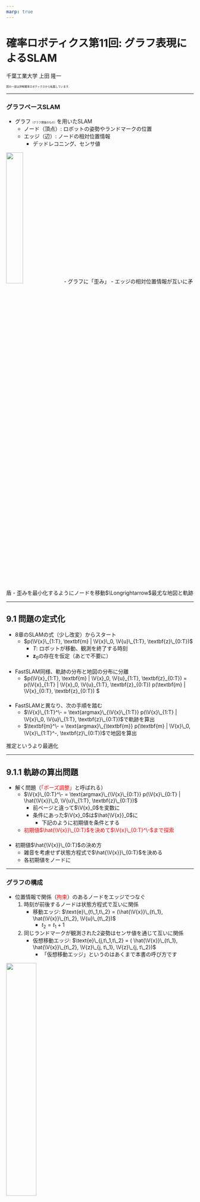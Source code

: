 ```yaml
---
marp: true
---
```


<!-- footer: 確率ロボティクス第11回 -->

# 確率ロボティクス第11回: グラフ表現によるSLAM

千葉工業大学 上田 隆一

<p style="font-size:50%">
図の一部は詳解確率ロボティクスから転載しています．
</p>

$$\newcommand{\V}[1]{\boldsymbol{#1}}$$
$$\newcommand{\jump}[1]{[\![#1]\!]}$$
$$\newcommand{\bigjump}[1]{\big[\!\!\big[#1\big]\!\!\big]}$$
$$\newcommand{\Bigjump}[1]{\bigg[\!\!\bigg[#1\bigg]\!\!\bigg]}$$

---

<!-- paginate: true -->

### グラフベースSLAM

- グラフ<span style="font-size:50%">（グラフ理論のもの）</span>を用いたSLAM
    - ノード（頂点）: ロボットの姿勢やランドマークの位置 
    - エッジ（辺）: ノードの相対位置情報
        - デッドレコニング、センサ値<br />
<img width="30%" src="./figs/graph.jpg" />
- グラフに「歪み」
    - エッジの相対位置情報が互いに矛盾
    - 歪みを最小化するようにノードを移動$\Longrightarrow$最尤な地図と軌跡

---

## 9.1 問題の定式化

- 8章のSLAMの式（少し改変）からスタート
    - $p(\V{x}\_{1:T}, \textbf{m} | \V{x}\_0, \V{u}\_{1:T}, \textbf{z}\_{0:T})$
        - $T$: ロボットが移動、観測を終了する時刻
        - $\textbf{z}_0$の存在を仮定（あとで不要に）<br />　
- FastSLAM同様、軌跡の分布と地図の分布に分離
    - $p(\V{x}\_{1:T}, \textbf{m} | \V{x}\_0, \V{u}\_{1:T}, \textbf{z}\_{0:T}) = p(\V{x}\_{1:T} | \V{x}\_0, \V{u}\_{1:T}, \textbf{z}\_{0:T}) p(\textbf{m} | \V{x}\_{0:T}, \textbf{z}\_{0:T}) $<br />　
- FastSLAMと異なり、次の手順を踏む
    - $\V{x}\_{1:T}^\- = \text{argmax}\_{\V{x}\_{1:T}} p(\V{x}\_{1:T} | \V{x}\_0, \V{u}\_{1:T}, \textbf{z}\_{0:T})$で軌跡を算出
    - $\textbf{m}^\- = \text{argmax}\_{\textbf{m}} p(\textbf{m} | \V{x}\_0, \V{x}\_{1:T}^-, \textbf{z}\_{0:T})$で地図を算出

推定というより最適化

---

## 9.1.1 軌跡の算出問題

- 解く問題（<span style="color:red">「ポーズ調整」</span>と呼ばれる）
    - $\V{x}\_{0:T}^\- = \text{argmax}\_{\V{x}\_{0:T}} p(\V{x}\_{0:T} | \hat{\V{x}}\_0, \V{u}\_{1:T}, \textbf{z}\_{0:T})$
        - 前ページと違って$\V{x}_0$を変数に
        - 条件にあった$\V{x}_0$は$\hat{\V{x}}_0$に
            - 下記のように初期値を条件とする
    - <span style="color:red">初期値$\hat{\V{x}}\_{0:T}$を決めて$\V{x}\_{0:T}^\-$まで探索</span><br />　
- 初期値$\hat{\V{x}}\_{0:T}$の決め方
    - 雑音を考慮せず状態方程式で$\hat{\V{x}}\_{0:T}$を決める
    - 各初期値をノードに

---

### グラフの構成

- 位置情報で関係（<span style="color:red">拘束</span>）のあるノードをエッジでつなぐ
    1. 時刻が前後するノードは状態方程式で互いに関係
        - 移動エッジ: $\text{e}\_{t\_1,t\_2} = (\hat{\V{x}}\_{t\_1}, \hat{\V{x}}\_{t\_2}, \V{u}\_{t\_2})$
            - $t_2 = t_1 + 1$
    2. 同じランドマークが観測された2姿勢はセンサ値を通じて互いに関係
        - 仮想移動エッジ: $\text{e}\_{j,t\_1,t\_2} = ( \hat{\V{x}}\_{t\_1}, \hat{\V{x}}\_{t\_2}, \V{z}\_{j, t\_1}, \V{z}\_{j, t\_2})$
            - 「仮想移動エッジ」というのはあくまで本書の呼び方です

<img width="40%" src="./figs/virtual_edges.jpg" />

---

### 残差と残差関数の準備（移動エッジ）

- 移動エッジの両端のノードを動かそうとすると状態遷移関数からずれる

- 現状のズレの量（残差と呼ぶ）
    - $\hat{\V{e}}\_{t\_1,t\_2} = \hat{\V{x}}\_{t\_2} - \V{f}(\hat{\V{x}}\_{t\_1},\V{u}\_{t_2})$
        - いまのところゼロ

- ノードを動かしたときのズレの量（残差関数と呼ぶ）
    - $\V{e}\_{t\_1,t\_2}(\V{x}\_{t\_1},\V{x}\_{t\_2}) = \V{x}\_{t\_2} - \V{f}(\V{x}\_{t\_1},\V{u}\_{t_2})$

---

### 残差と残差関数の準備<br />（仮想移動エッジ）

- 現状のズレの量（残差）
    - $\hat{\V{e}}\_{j, t\_1,t\_2} = \V{h}^{-1}(\hat{\V{x}}\_{t\_1}, \V{z}\_{j,t\_1}) - \V{h}^{-1}(\hat{\V{x}}\_{t\_2}, \V{z}\_{j,t\_2})$
        - $\V{h}^{-1}$は姿勢とセンサ値からランドマークの位置を計算する関数<br />　
- ノードを動かしたときのズレの量（残差関数）
    - $\V{e}\_{j, t\_1,t\_2}(\boldsymbol{x}\_{t\_1}, \boldsymbol{x}\_{t\_2})  = \V{h}^{-1}(\V{x}\_{t\_1}, \V{z}\_{j,t\_1}) - \V{h}^{-1}(\V{x}\_{t\_2}, \V{z}\_{j,t\_2})$<br />　
- ズレが大きいほど歪む
    - しかし、残差は起こりやすいものと起こりにくいものがあるので均一に小さくすればよいわけではない

---

### 残差の確率モデルの準備

- 次のような分布で残差の発生しやすさを考える
    - $p(\V{e}) = \mathcal{N}(\V{e} | \V{0}, \Omega\_\text{e}^{-1}) = \eta \exp \left( -\dfrac{1}{2} \V{e}^\top \Omega\_{\text{e}} \V{e} \right)$
        - $\V{e}$: 移動エッジまたは仮想移動エッジの残差関数の値
        - $\Omega\_\text{e}$: 残差に関する精度行列<br />　
- $p(\V{e})$の性質（具体的な計算は9.2.4項で）
    - 例えばセンサ値の距離が大きいと$\V{e}$が大きくても$p(\V{e})$の値は小さくならない

残差の最小化ではなく全エッジの$p(\V{e})$の最大化を目標にノードを移動するとよい

---

### 最適化問題を作る

- 前ページの分布の掛け算で評価関数を作る
    - $f( \V{x}\_{0:T}) = p_0(\V{x}\_0)\big\\{ \prod\_{\textbf{e}\_\textbf{z} } p(\V{e}\_{j,t\_1,t\_2}) \big\\} \big\\{ \prod\_{ \textbf{e}\_\textbf{x} } p(\V{e}\_{t\_1,t\_2}) \big\\}^\lambda$
        - $\textbf{e}\_\textbf{z}$: 全仮想移動エッジ
        - $\textbf{e}\_\textbf{x}$: 全移動エッジ
        - $p_0(\V{x}\_0)$は$\hat{\V{x}}\_0$まわりの鋭いガウス分布
            - $\V{x}を\hat{\V{x}}\_0$から動かすと大きなペナルティーを与えて座標系を固定
        - $\lambda$: 移動エッジをどれだけ重視するか決める定数（当面$\lambda = 1$）<br />　
- 対数をとって整理すると次のような問題に
    - <span style="color:red">$\V{x}\_{0:T}^\- = \text{argmin}\_{\V{x}\_{0:T}} J(\V{x}\_{0:T})$</span>
        - ここで
            - $J(\V{x}\_{0:T}) = (\V{x}\_{0} - \hat{\V{x}}\_0)^\top \Omega\_0 (\V{x}\_{0} - \hat{\V{x}}\_0) + J\_\textbf{z}(\V{x}\_{0:T}) + \lambda J\_\textbf{x}(\V{x}\_{0:T})$
                - $J\_\textbf{z}(\V{x}\_{0:T}) =  \sum\_{\textbf{e}\_\textbf{z}} \left\\{\V{e}\_{j,t\_1,t\_2}(\V{x}\_{t\_1},\V{x}\_{t\_2})\right\\}^\top \Omega\_{j,t\_1,t\_2} \left\\{ \V{e}\_{j,t\_1,t\_2}(\V{x}\_{t\_1},\V{x}\_{t\_2})\right\\}$
                - $J\_\textbf{x}(\V{x}\_{0:T}) =  \sum\_{\textbf{e}\_\textbf{x}} \left\\{\V{e}\_{t\_1,t\_2}(\V{x}\_{t\_1},\V{x}\_{t\_2})\right\\}^\top \Omega\_{t\_1,t\_2} \left\\{ \V{e}\_{t\_1,t\_2}(\V{x}\_{t\_1},\V{x}\_{t\_2})\right\\}$


---

### マハラノビス距離

- 前ページの$J$の式に出てきた$\V{e}^\top \Omega \V{e}$の値の平方根
    - $\sqrt{\V{e}^\top \Omega \V{e}}$
- $\V{e}^\top \V{e}$: 誤差の内積 $=$ 変数の誤差の二乗和
- $\V{e}^\top \Omega \V{e}$: 精度行列をはさんだ誤差の二乗和
    - $\V{e}$の各変数の重みが変わる
    - 確率的に起こりにくい誤差ほど大きく評価される<br />　
- <span style="color:red">前ページの最適化問題: マハラノビス距離の二乗和を最小化する問題</span>

---

## 9.1.2 地図の算出問題

- $\V{x}\_{0:T}^\-$を使って各ランドマーク$\text{m}_j$の位置$\V{m}_j$を求める
    - 各ランドマーク$\text{m}_j$に対して独立に計算可能<br />　
- 手続き
     1. $\text{m}_j$が観測された各姿勢と$\text{m}_j$を結んでエッジとする
        - エッジの集合を$\textbf{e}\_{\V{z}\_j}$とする
     2. 残差関数と残差の分布、分布の積を考える
        - 残差関数: $\V{e}\_{j,t}(\V{m}\_j) = \V{m}\_j - \V{h}^{-1}(\V{x}\_t^\-, \V{z}\_{j,t})$
        - 残差の分布: $p\_{j,t}(\V{e}\_{j,t}) = \eta \exp \left(-\dfrac{1}{2} \V{e}\_{j,t}^\top \Omega\_{j,t} \V{e}\_{j,t} \right)$
        - 分布の積: $f(\V{m}\_j ) = \prod\_{\textbf{e}\_{\V{z}\_j}} p\_{j,t}(\V{e}\_{j,t})$
     3. 分布の積の対数から作った最適化の問題を解く
        -  $\V{m}\_j^\- = \text{argmin}\_{\V{m}\_j} \sum\_{\textbf{e}\_{\V{z}\_j}} \{\V{e}\_{j,t}(\V{m}\_j)\}^\top \Omega\_{j,t} \{\V{e}\_{j,t}(\V{m}\_j)\}$


---

## 9.2 仮想移動エッジによる軌跡の算出

- やること
    - 仮想移動エッジだけでポーズ調整<br />　
- 解く式
    - $\V{x}\_{0:T}^\- = \text{argmin}\_{\V{x}\_{0:T}} \left\\{ (\V{x}\_{0} - \hat{\V{x}}\_0)^\top \Omega\_0 (\V{x}\_{0} - \hat{\V{x}}\_0)  \\\\ +  \sum\_{\textbf{e}\_\textbf{z}} \left[ \V{e}\_{j,t\_1,t\_2}(\V{x}\_{t\_1},\V{x}\_{t\_2})\right]^\top \Omega\_{j,t\_1,t\_2} \left[ \V{e}\_{j,t\_1,t\_2}(\V{x}\_{t\_1},\V{x}\_{t\_2})\right]\right\\}$
        - 第一項: $\V{x}_0$を固定（<span style="color:red">アンカー項</span>と呼ぶ。）
        - 第二項: 仮想移動エッジの歪みの評価
        - $\Omega_0$は対角成分が$\infty$であとはゼロの$3\times 3$行列
    - 姿勢が3次元、残差が2次元で解けないので、説明のために暫定的にセンサ値を3次元に（次ページ）

---

### センサ値の3次元化

<span style="font-size:80%">※ あくまで説明のためで、あとから2次元に戻します</span>

- $\V{m}$を3次元ベクトルに（左図）
    - 「ランドマークの位置」から「ランドマークの姿勢」にする
    - $\V{m} = (m_x \  m_y \ m_\theta)^\top$
        - $m_\theta$: ランドマークの方角
    - $\V{z} = (\ell \ \varphi \ \psi)^\top$
        - $\psi$: ランドマークのどのツラを見ているかを表す角度
<img width="40%" src="./figs/9.3.jpg" />
<img width="36%" src="./figs/9.4.jpg" />
- 実装では2姿勢間の$\psi$の相対値だけ必要（右図）


---

## 9.2.1 ログの記録と初期化

- シミュレータのロボットを動かして$\hat{\V{x}}\_{0:T}$と$\textbf{z}\_{0:T}$を記録
    - 注意: 書籍ではセンサ値が多くならないようにシミュレータの更新時間を長くしてある
    - $\hat{\V{x}}\_{0:T}$は状態遷移関数を信じて記録
    - 結果、$\hat{\V{x}}\_{0:T}$が実際とずれており、センサ値が指し示すランドマークの位置もばらばらに

<img width="35%" src="./figs/draw_graphslam_log.png" />


---

## 9.2.2 仮想移動エッジの作成

- 実装なので割愛

---

## 9.2.3 残差の計算

- 残差: エッジの両側の姿勢から計算されるランドマークの姿勢の差
    - <span style="font-size:80%">$\hat{\boldsymbol{e}}\_{j,t\_1,t\_2} = \begin{pmatrix} \hat{x}\_{t\_2} + \ell\_{j,t\_2}\cos (\hat{\theta}\_{t\_2} + \varphi\_{j,t\_2})  \\\\ \hat{y}\_{t\_2} + \ell\_{j,t\_2}\sin (\hat{\theta}\_{t\_2} + \varphi\_{j,t\_2})  \\\\ \hat{\theta}\_{t\_2} + \varphi\_{j,t\_2} - \psi\_{j,t\_2} \end{pmatrix} - \begin{pmatrix} \hat{x}\_{t\_1} + \ell\_{j,t\_1}\cos (\hat{\theta}\_{t\_1} + \varphi\_{j,t\_1}) \\\\ \hat{y}\_{t\_1} + \ell\_{j,t\_1}\sin (\hat{\theta}\_{t\_1} + \varphi\_{j,t\_1}) \\\\ \hat{\theta}\_{t\_1} + \varphi\_{j,t\_1} - \psi\_{j,t\_1} \end{pmatrix}$</span>
        - ただし$\theta$成分は$[-\pi,\pi)$の範囲に正規化
- 残差関数
    - <span style="font-size:80%">$\boldsymbol{e}\_{j,t\_1,t\_2}(\boldsymbol{x}\_{t\_1}, \boldsymbol{x}\_{t\_2}) = \begin{pmatrix} {x}\_{t\_2} + \ell\_{j,t\_2}\cos ({\theta}\_{t\_2} + \varphi\_{j,t\_2}) \\\\ {y}\_{t\_2} + \ell\_{j,t\_2}\sin ({\theta}\_{t\_2} + \varphi\_{j,t\_2}) \\\\ {\theta}\_{t\_2} + \varphi\_{j,t\_2} - \psi\_{j,t\_2} \end{pmatrix} - \begin{pmatrix} {x}\_{t\_1} + \ell\_{j,t\_1}\cos ({\theta}\_{t\_1} + \varphi\_{j,t\_1}) \\\\ {y}\_{t\_1} + \ell\_{j,t\_1}\sin ({\theta}\_{t\_1} + \varphi\_{j,t\_1}) \\\\ {\theta}\_{t\_1} + \varphi\_{j,t\_1} - \psi\_{j,t\_1} \end{pmatrix}$</span>

---

## 9.2.4 マハラノビス距離を決める精度行列の導出

- ノード$\text{e}\_{j,t\_1,t\_2}$の$\Omega\_{j,t\_1,t\_2}$を求めましょう
    - センサ値$\V{z}\_{t\_1}, \V{z}\_{t\_2}$の分布$\ell\varphi\psi$空間を残差の$XY\theta$空間に写像<br />　
- 求めかた
    - 写像につかう関数: センサ値を変数とした残差（前ページの上の式）の関数$\hat{\boldsymbol{e}}\_{j,t\_1,t\_2}(\boldsymbol{z}\_a, \boldsymbol{z}\_b)$を線形化したもの
        - $\hat{\boldsymbol{e}}\_{j,t\_1,t\_2}(\boldsymbol{z}\_a, \boldsymbol{z}\_b) \approx \hat{\boldsymbol{e}}\_{j,t\_1,t\_2}( \boldsymbol{z}\_{t\_1}, \boldsymbol{z}\_{t\_2}) + R\_{j,t\_1} (\boldsymbol{z}\_{j,a} - \boldsymbol{z}\_{j,t\_1} ) + R\_{j,t\_2} (\boldsymbol{z}\_{j,b} - \boldsymbol{z}\_{j,t\_2} )$
            - $R_{j,t}$: $\hat{\boldsymbol{e}}\_{j,t\_1,t\_2}$を$\V{z}_{j,t}$まわりで偏微分したヤコビ行列
    - 写像する分布: $\mathcal{N}(\V{z}\_{t\_1}, Q\_{j,t\_1}), \mathcal{N}(\V{z}\_{t\_2}, Q\_{j,t\_2})$
        - <span style="font-size:80%">$Q_{j,t} = \begin{pmatrix} (\ell_{j,t} \sigma_\ell)^2 & 0 & 0\\\\ 0 & \sigma_\varphi^2 & 0 \\\\ 0 & 0 & \sigma_\psi^2 \end{pmatrix}$</span>

---

### 結果

- $\Omega_{j,t_1,t_2}^{-1} = R_{j,t_1} Q_{j,t_1} R_{j,t_1}^\top + R_{j,t_1} Q_{j,t_2} R_{j,t_1}^\top$
    - ここで
        - $R\_{j,t\_1} = - \begin{pmatrix} \cos(\hat{\theta}\_{t\_1} + \varphi\_{t\_1}) & -\ell\_{j,t\_1}\sin(\hat{\theta}\_{t\_1} + \varphi\_{t\_1}) & 0\\\\ \sin(\hat{\theta}\_{t\_1} + \varphi\_{t\_1}) & \ell\_{j,t\_1}\cos(\hat{\theta}\_{t\_1} + \varphi\_{t\_1}) & 0\\\\ 0 & 1 & -1 \end{pmatrix}$
        - $R\_{j,t\_2} = \begin{pmatrix} \cos(\hat{\theta}\_{t\_2} + \varphi\_{t\_2}) & -\ell\_{j,t\_2}\sin(\hat{\theta}\_{t\_2} + \varphi\_{t\_2}) & 0\\\\ \sin(\hat{\theta}\_{t\_2} + \varphi\_{t\_2}) & \ell\_{j,t\_2}\cos(\hat{\theta}\_{t\_2} + \varphi\_{t\_2}) & 0\\\\ 0 & 1 & -1 \end{pmatrix}$

---

## 9.2.5 最適化問題の解法

- 最適化の式を満たす$\V{x}_{0:T}$を探す
    - 最適化の式: $\V{x}\_{0:T}^\- = \text{argmin}\_{\V{x}\_{0:T}} J(\V{x}\_{0:T})$
        - $J(\V{x}\_{0:T}) = \left\\{ (\V{x}\_{0} - \hat{\V{x}}\_0)^\top \Omega\_0 (\V{x}\_{0} - \hat{\V{x}}\_0)  \\\\ \qquad\qquad +  \sum\_{\textbf{e}\_\textbf{z}} \left[ \V{e}\_{j,t\_1,t\_2}(\V{x}\_{t\_1},\V{x}\_{t\_2})\right]^\top \Omega\_{j,t\_1,t\_2} \left[ \V{e}\_{j,t\_1,t\_2}(\V{x}\_{t\_1},\V{x}\_{t\_2})\right]\right\\}$
    - グラフ上では、ノードを動かして$J$の小さいところを探索するイメージ<br />　
- 方法
    - $J$を、$\V{x}\_{0:T}$をすべてつなげた$3(T+1)$次元のベクトル$\V{x}\_{[0:T]}$の関数とみなす
    - $J$を$\V{x}\_{[0:T]}$のガウス分布の指数部とみなし、ガウス分布の中心を求めると、$J$が最小になる$\V{x}\_{[0:T]}$が求まる
        - すべての$\V{e}\_{j,t_1,t_2}$を線形化して整理し、$\V{x}\_{[0:T]}$の多項式を作る

---

### $\V{e}_{j,t_1,t_2}$の線形化

- 線形化
    - $\boldsymbol{e}\_{j,t\_1,t\_2}(\boldsymbol{x}\_{t\_1}, \boldsymbol{x}\_{t\_2}) \approx  \boldsymbol{e}\_{j,t\_1,t\_2}(\hat{\boldsymbol{x}}\_{t\_1}, \hat{\boldsymbol{x}}\_{t\_2}) + B\_{j,t\_1} (\boldsymbol{x}\_{t\_1} - \hat{\boldsymbol{x}}\_{t\_1}) + B\_{j,t\_2} (\boldsymbol{x}\_{t\_2} - \hat{\boldsymbol{x}}\_{t\_2}) $
        - $B\_{j,t\_1} = \frac{\partial \boldsymbol{e}\_{j,t\_1,t\_2} } {\partial \boldsymbol{x}\_{t\_1}} \Big|\_{\boldsymbol{x}\_{t\_1} = \hat{\V{x}}\_{t\_1}}$、$B\_{j,t\_2} = \frac{\partial \boldsymbol{e}\_{j,t\_1,t\_2} } {\partial \boldsymbol{x}\_{t\_2}} \Big|\_{\boldsymbol{x}\_{t\_2} = \hat{\V{x}}\_{t\_2}}$<br />　
- 差分$\Delta\V{x}\_{0:T} = \V{x}\_{0:T} - \hat{\V{x}}\_{0:T}$の式に
    - $\boldsymbol{e}\_{j,t\_1,t\_2}(\Delta \boldsymbol{x}\_{t\_1}, \Delta \boldsymbol{x}\_{t\_2}) \approx \hat{\boldsymbol{e}}\_{j,t\_1,t\_2} + B\_{j,t\_1} \Delta \boldsymbol{x}\_{t\_1} + B\_{j,t\_2} \Delta \boldsymbol{x}\_{t\_2}$
        - ここで
            - $ B\_{j,t\_1} = - \begin{pmatrix} 1 & 0 & -\ell\_{j,t\_1} \sin(\theta\_{t\_1} + \varphi\_{j,t\_1}) \\\\ 0 & 1 & \ell\_{j,t\_1} \cos(\theta\_{t\_1} + \varphi\_{j,t\_1})\\\\ 0 & 0  & 1\\\\ \end{pmatrix} $, $\quad B\_{j,t\_2} = \begin{pmatrix} 1 & 0 & -\ell\_{j,t\_2} \sin(\theta\_{t\_2} + \varphi\_{j,t\_2}) \\\\ 0 & 1 & \ell\_{j,t\_2} \cos(\theta\_{t\_2} + \varphi\_{j,t\_2})\\\\ 0 & 0  & 1\\\\ \end{pmatrix} $
    - これで$J$が$\Delta\V{x}\_{0:T}$内のそれぞれの$\V{x}\_t$の多項式で表される

まだ$\Delta\V{x}\_{[0:T]}$の式ではない

---

### $\Delta\V{x}\_{[0:T]}$の多項式への変換

- 次のような形式にする
    - $J(\Delta\V{x}\_{[0:T]}) = (\Delta\V{x}\_{[0:T]} - \Delta\V{x}\_{[0:T]}^\-)^\top \Omega (\Delta\V{x}\_{[0:T]} - \Delta\V{x}\_{[0:T]}^\-) +$定数<br />
    $ = \Delta\V{x}\_{[0:T]}^\top \Omega \Delta\V{x}\_{[0:T]} - 2 \Delta\V{x}\_{[0:T]}^\top \V{\xi}+$ 定数
        - $\Omega$: $3(T+1)\times 3(T+1)$行列、$\V{\xi}$: $3(T+1)$ベクトル<br />　
    - $J$を最小にする$\Delta\V{x}\_{[0:T]}^\-$は、上の式の中辺と右辺を比較すると
<span style="color:red">$$\Delta\V{x}\_{[0:T]}^\- = \Omega^{-1}\V{\xi}$$</span>
- $J(\Delta\V{x}_{0:T})$からの変形のしかた
    - 線形化した$J$の各ノードの項（下の式）を$\Delta\V{x}\_{[0:T]}$を変数にして変形
        - $(\hat{\boldsymbol{e}}\_{j,t\_1,t\_2} + B\_{j,t\_1}\Delta\boldsymbol{x}\_{t\_1} + B\_{j,t\_2}\Delta\boldsymbol{x}\_{t\_2} )^\top \Omega\_{j,t\_1,t\_2} (\hat{\boldsymbol{e}}\_{j,t\_1,t\_2} + B\_{j,t\_1}\Delta\boldsymbol{x}\_{t\_1} + B\_{j,t\_2}\Delta\boldsymbol{x}\_{t\_2} )$
    - そうすると係数が$3(T+1)\times3(T+1)$行列と$3(T+1)$次元ベクトルに（次のページ）$\rightarrow$合計すると$\Omega, \V{\xi}$に

---

### $\Omega, \V{\xi}$の計算

- 各ノードの係数を求める
    - <span style="font-size:50%">$\Omega^-\_{j,t_1,t_2} = \begin{pmatrix} \ddots \&  \&  \&  \&  \\\\ \& B\_{j,t\_1}^\top\Omega\_{j,t\_1,t\_2}B\_{j,t\_1} \& \cdots \& B\_{j,t\_1}^\top\Omega\_{j,t\_1,t\_2}B\_{j,t\_2} \&  \\\\ \& \vdots \& \ddots \& \vdots \\\\ \& B\_{j,t\_2}^\top\Omega\_{j,t\_1,t\_2}B\_{j,t\_1} \& \cdots \& B\_{j,t\_2}^\top\Omega\_{j,t\_1,t\_2}B\_{j,t\_2} \&  \\\\ \& \& \& \& \ddots \end{pmatrix}$、${\boldsymbol{\xi}}^\\ast\_{j,t_1,t_2} = - \begin{pmatrix} \vdots \\\\ B\_{j,t\_1}^\top \\\\ \vdots \\\\ B\_{j,t\_2}^\top \\\\ \vdots \end{pmatrix} \Omega\_{j,t\_1,t\_2} \hat{\boldsymbol{e}}\_{j,t\_1,t\_2}$</span>
        - 省略されているところは全てゼロが埋まる<br />　
- あとは足して、前のページの式を適用するとノードの移動量$\Delta\V{x}\_{[0:T]}$が求まる
    - $\Omega = \sum\_{\textbf{e}\_\textbf{z}}\Omega^-\_{j,t_1,t_2} + \begin{pmatrix}\Omega_0 & O \\\\ O & O \end{pmatrix}$
        - 第二項はアンカー項の精度行列
    - $\V{\xi} = \sum\_{\textbf{e}\_\textbf{z}} {\boldsymbol{\xi}}^\\ast\_{j,t_1,t_2}$


---

## 9.2.6 仮想移動エッジによる軌跡推定の実装

- ログから各行列を計算して$\Omega, \V{\xi}$に足し込むコードを記述<br />　

- 注意点
    - 観測のない姿勢のデータは孤立したノードになるので除去
    - ノードの移動は何回か繰り返す必要がある
        - $\V{x}\_{[0:T]}^\- = \Delta\V{x}\_{[0:T]} + \hat{\V{x}}\_{[0:T]}$には線形化の影響で誤差が混入
        - $\V{x}\_{[0:T]}^\-$を新たな初期値$\hat{\V{x}}\_{[0:T]}$として再度ノードの移動量を求める

---

### 得られた軌跡

- センサ値がランドマークの位置に揃うように軌跡が逆算される
    - 移動ノードを使っていないので軌跡が実際よりもガタガタする

<img src="./figs/9.8.jpg" />
